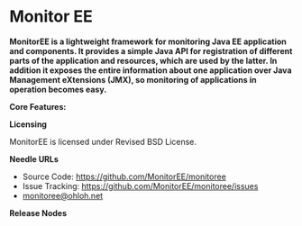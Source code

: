 Monitor EE
================================

**MonitorEE is a lightweight framework for monitoring Java EE application and components. It provides a simple Java API for registration of different parts of the application and resources, which are used by the latter. In addition it exposes the entire information about one application over Java Management eXtensions (JMX), so monitoring of applications in operation becomes easy.**


**Core Features:**




**Licensing**

MonitorEE is licensed under Revised BSD License.


**Needle URLs**

* Source Code:			https://github.com/MonitorEE/monitoree
* Issue Tracking:			https://github.com/MonitorEE/monitoree/issues
* [monitoree@ohloh.net](https://www.ohloh.net/p/monitoree)



<script type="text/javascript" src="http://www.ohloh.net/p/714248/widgets/project_thin_badge.js">
</script>


**Release Nodes**
